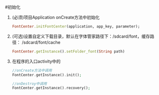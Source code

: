 #初始化

1. (必须)项目Application onCreate方法中初始化

    ```ruby
    FontCenter.initFontCenter(application, app_key, parameter);
    ```

2. (可选)设置自定义下载目录，默认在字体管家路径下：/sdcard/font，缓存路径：
/sdcard/font/cache

    ```ruby
    FontCenter.getInstance().setFolder_font(String path)
    ```

3. 在程序的入口activity中的

    ```php
    //onCreate方法中调用
    FontCenter.getInstance().init();

    //onDestroy中调用
    FontCenter.getInstance().recovery();
    ```

